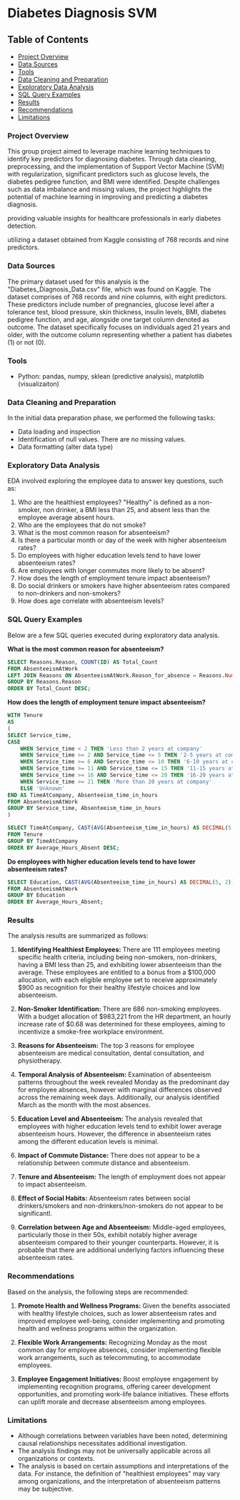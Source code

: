 # Diabetes Diagnosis SVM

## Table of Contents

- [Project Overview](#project-overview)
- [Data Sources](#data-sources)
- [Tools](#tools)
- [Data Cleaning and Preparation](#data-cleaning-and-preparation)
- [Exploratory Data Analysis](#exploratory-data-analysis)
- [SQL Query Examples](#sql-query-examples)
- [Results](#results)
- [Recommendations](#recommendations)
- [Limitations](#limitations)

### Project Overview
This group project aimed to leverage machine learning techniques to identify key predictors for diagnosing diabetes. Through data cleaning, preprocessing, and the implementation of Support Vector Machine (SVM) with regularization, significant predictors such as glucose levels, the diabetes pedigree function, and BMI were identified. Despite challenges such as data imbalance and missing values, the project highlights the potential of machine learning in improving and predicting a diabetes diagnosis.

providing valuable insights for healthcare professionals in early diabetes detection. 

utilizing a dataset obtained from Kaggle consisting of 768 records and nine predictors.

### Data Sources

The primary dataset used for this analysis is the "Diabetes_Diagnosis_Data.csv" file, which was found on Kaggle. The dataset comprises of 768 records and nine columns, with eight predictors. These predictors include number of pregnancies, glucose level after a tolerance test, blood pressure, skin thickness, insulin levels, BMI, diabetes pedigree function, and age, alongside one target column denoted as outcome. The dataset specifically focuses on individuals aged 21 years and older, with the outcome column representing whether a patient has diabetes (1) or not (0).

### Tools

- Python: pandas, numpy, sklean (predictive analysis), matplotlib (visualizaiton)

### Data Cleaning and Preparation

In the initial data preparation phase, we performed the following tasks:
- Data loading and inspection
- Identification of null values. There are no missing values.
- Data formatting (alter data type)

### Exploratory Data Analysis

EDA involved exploring the employee data to answer key questions, such as:
1. Who are the healthiest employees? "Healthy" is defined as a non-smoker, non drinker, a BMI less than 25, and absent less than the employee average absent hours.
2. Who are the employees that do not smoke?
3. What is the most common reason for absenteeism?
4. Is there a particular month or day of the week with higher absenteeism rates?
5. Do employees with higher education levels tend to have lower absenteeism rates?
6. Are employees with longer commutes more likely to be absent?
7. How does the length of employment tenure impact absenteeism?
8. Do social drinkers or smokers have higher absenteeism rates compared to non-drinkers and non-smokers?
9. How does age correlate with absenteeism levels?

### SQL Query Examples

Below are a few SQL queries executed during exploratory data analysis.

**What is the most common reason for absenteeism?**

```sql
SELECT Reasons.Reason, COUNT(ID) AS Total_Count
FROM AbsenteeismAtWork
LEFT JOIN Reasons ON AbsenteeismAtWork.Reason_for_absence = Reasons.Number
GROUP BY Reasons.Reason
ORDER BY Total_Count DESC;
```

**How does the length of employment tenure impact absenteeism?**

```sql
WITH Tenure 
AS 
(
SELECT Service_time,
CASE
    WHEN Service_time < 2 THEN 'Less than 2 years at company'
    WHEN Service_time >= 2 AND Service_time <= 5 THEN '2-5 years at company'
    WHEN Service_time >= 6 AND Service_time <= 10 THEN '6-10 years at company'
    WHEN Service_time >= 11 AND Service_time <= 15 THEN '11-15 years at company'
    WHEN Service_time >= 16 AND Service_time <= 20 THEN '16-20 years at company'
    WHEN Service_time >= 21 THEN 'More than 20 years at company'
    ELSE 'Unknown'
END AS TimeAtCompany, Absenteeism_time_in_hours
FROM AbsenteeismAtWork
GROUP BY Service_time, Absenteeism_time_in_hours
)

SELECT TimeAtCompany, CAST(AVG(Absenteeism_time_in_hours) AS DECIMAL(5, 2)) AS Average_Hours_Absent
FROM Tenure
GROUP BY TimeAtCompany
ORDER BY Average_Hours_Absent DESC;
```

**Do employees with higher education levels tend to have lower absenteeism rates?**

```sql
SELECT Education, CAST(AVG(Absenteeism_time_in_hours) AS DECIMAL(5, 2)) AS Average_Hours_Absent
FROM AbsenteeismAtWork
GROUP BY Education
ORDER BY Average_Hours_Absent;
```

### Results

The analysis results are summarized as follows:
1. **Identifying Healthiest Employees:** There are 111 employees meeting specific health criteria, including being non-smokers, non-drinkers, having a BMI less than 25, and exhibiting lower absenteeism than the average. These employees are entitled to a bonus from a $100,000 allocation, with each eligible employee set to receive approximately $900 as recognition for their healthy lifestyle choices and low absenteeism.

2.  **Non-Smoker Identification:** There are 686 non-smoking employees. With a budget allocation of $983,221 from the HR department, an hourly increase rate of $0.68 was determined for these employees, aiming to incentivize a smoke-free workplace environment.
   
3. **Reasons for Absenteeism:** The top 3 reasons for employee absenteeism are medical consultation, dental consultation, and physiotherapy.
   
4. **Temporal Analysis of Absenteeism:** Examination of absenteeism patterns throughout the week revealed Monday as the predominant day for employee absences, however with marginal differences observed across the remaining week days. Additionally, our analysis identified March as the month with the most absences.

5. **Education Level and Absenteeism:** The analysis revealed that employees with higher education levels tend to exhibit lower average absenteeism hours. However, the difference in absenteeism rates among the different education levels is minimal.

6. **Impact of Commute Distance:** There does not appear to be a relationship between commute distance and absenteeism.

7. **Tenure and Absenteeism:** The length of employment does not appear to impact absenteeism.

8. **Effect of Social Habits:** Absenteeism rates between social drinkers/smokers and non-drinkers/non-smokers do not appear to be significantl.

9. **Correlation between Age and Absenteeism:** Middle-aged employees, particularly those in their 50s, exhibit notably higher average absenteeism compared to their younger counterparts. However, it is probable that there are additional underlying factors influencing these absenteeism rates.
   
### Recommendations

Based on the analysis, the following steps are recommended:

1. **Promote Health and Wellness Programs:**
   Given the benefits associated with healthy lifestyle choices, such as lower absenteeism rates and improved employee well-being, consider implementing and promoting health and wellness programs within the organization. 

2. **Flexible Work Arrangements:**
   Recognizing Monday as the most common day for employee absences, consider implementing flexible work arrangements, such as telecommuting, to accommodate employees.

3. **Employee Engagement Initiatives:** Boost employee engagement by implementing recognition programs, offering career development opportunities, and promoting work-life balance initiatives. These efforts can uplift morale and decrease absenteeism among employees.

### Limitations
- Although correlations between variables have been noted, determining causal relationships necessitates additional investigation.
- The analysis findings may not be universally applicable across all organizations or contexts.
- The analysis is based on certain assumptions and interpretations of the data. For instance, the definition of "healthiest employees" may vary among organizations, and the interpretation of absenteeism patterns may be subjective.
